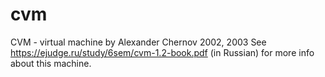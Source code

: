 # cvm

CVM - virtual machine by Alexander Chernov 2002, 2003
See https://ejudge.ru/study/6sem/cvm-1.2-book.pdf (in Russian) for more info about this machine.
